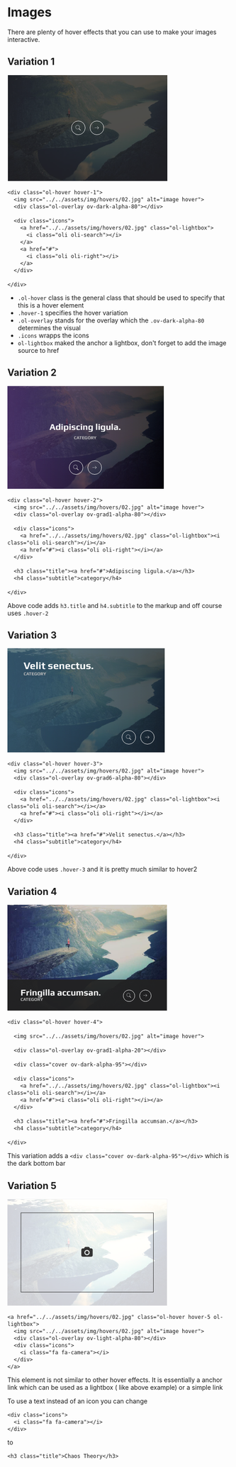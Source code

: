 # Images

There are plenty of hover effects that you can use to make your images interactive.

## Variation 1

![](../.gitbook/assets/images-1.png)

```text
<div class="ol-hover hover-1">
  <img src="../../assets/img/hovers/02.jpg" alt="image hover">
  <div class="ol-overlay ov-dark-alpha-80"></div>

  <div class="icons">
    <a href="../../assets/img/hovers/02.jpg" class="ol-lightbox">
      <i class="oli oli-search"></i>
    </a>
    <a href="#">
      <i class="oli oli-right"></i>
    </a>
  </div>

</div>
```

* `.ol-hover` class is the general class that should be used to specify that this is a hover element
* `.hover-1` specifies the hover variation
* `.ol-overlay` stands for the overlay which the `.ov-dark-alpha-80` determines the visual
* `.icons` wrapps the icons
* `ol-lightbox` maked the anchor a lightbox, don't forget to add the image source to href

## Variation 2

![](../.gitbook/assets/images-2.png)

```text
<div class="ol-hover hover-2">
  <img src="../../assets/img/hovers/02.jpg" alt="image hover">
  <div class="ol-overlay ov-grad1-alpha-80"></div>

  <div class="icons">
    <a href="../../assets/img/hovers/02.jpg" class="ol-lightbox"><i class="oli oli-search"></i></a>
    <a href="#"><i class="oli oli-right"></i></a>
  </div>

  <h3 class="title"><a href="#">Adipiscing ligula.</a></h3>
  <h4 class="subtitle">category</h4>

</div>
```

Above code adds `h3.title` and `h4.subtitle` to the markup and off course uses `.hover-2`

## Variation 3

![](../.gitbook/assets/images-3.png)

```text
<div class="ol-hover hover-3">
  <img src="../../assets/img/hovers/02.jpg" alt="image hover">
  <div class="ol-overlay ov-grad6-alpha-80"></div>

  <div class="icons">
    <a href="../../assets/img/hovers/02.jpg" class="ol-lightbox"><i class="oli oli-search"></i></a>
    <a href="#"><i class="oli oli-right"></i></a>
  </div>

  <h3 class="title"><a href="#">Velit senectus.</a></h3>
  <h4 class="subtitle">category</h4>

</div>
```

Above code uses `.hover-3` and it is pretty much similar to hover2

## Variation 4

![](../.gitbook/assets/images-4.png)

```text
<div class="ol-hover hover-4">

  <img src="../../assets/img/hovers/02.jpg" alt="image hover">

  <div class="ol-overlay ov-grad1-alpha-20"></div>

  <div class="cover ov-dark-alpha-95"></div>

  <div class="icons">
    <a href="../../assets/img/hovers/02.jpg" class="ol-lightbox"><i class="oli oli-search"></i></a>
    <a href="#"><i class="oli oli-right"></i></a>
  </div>

  <h3 class="title"><a href="#">Fringilla accumsan.</a></h3>
  <h4 class="subtitle">category</h4>

</div>
```

This variation adds a `<div class="cover ov-dark-alpha-95"></div>` which is the dark bottom bar

## Variation 5

![](../.gitbook/assets/images-6.png)

```text
<a href="../../assets/img/hovers/02.jpg" class="ol-hover hover-5 ol-lightbox">
  <img src="../../assets/img/hovers/02.jpg" alt="image hover">
  <div class="ol-overlay ov-light-alpha-80"></div>
  <div class="icons">
    <i class="fa fa-camera"></i>
  </div>
</a>
```

This element is not similar to other hover effects. It is essentially a anchor link which can be used as a lightbox \( like above example\) or a simple link

To use a text instead of an icon you can change

```text
<div class="icons">
  <i class="fa fa-camera"></i>
</div>
```

to

```text
<h3 class="title">Chaos Theory</h3>
```

